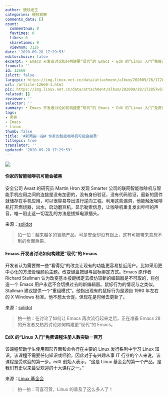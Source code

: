 ```yaml
---
author: 硬核老王
categories: 硬核观察
comments_data: []
count:
  commentnum: 0
  favtimes: 0
  likes: 0
  sharetimes: 0
  viewnum: 3126
date: '2020-09-28 17:29:53'
editorchoice: false
excerpt: • Emacs 开发者讨论如何构建更“现代”的 Emacs • EdX 的“Linux 入门”免费课程注册人数突破一百万
fromurl: ''
id: 12660
islctt: false
largepic: https://img.linux.net.cn/data/attachment/album/202009/28/172857w5rhq8r5s3s35hb7.jpg
url: /article-12660-1.html
pic: https://img.linux.net.cn/data/attachment/album/202009/28/172857w5rhq8r5s3s35hb7.jpg.thumb.jpg
related: []
reviewer: ''
selector: ''
summary: • Emacs 开发者讨论如何构建更“现代”的 Emacs • EdX 的“Linux 入门”免费课程注册人数突破一百万
tags:
- 黑客
- Emacs
- Linux
thumb: false
title: '#新闻拍一拍# 你家的智能咖啡机可能会被黑'
titlepic: true
translator: ''
updated: '2020-09-28 17:29:53'
---
```


![](/data/attachment/album/202009/28/172857w5rhq8r5s3s35hb7.jpg)


#### 你家的智能咖啡机可能会被黑


安全公司 Avast 的研究员 Martin Hron 发现 Smarter 公司的联网智能咖啡机与智能手机应用之间的连接是没有加密的，没有身份验证，没有代码验证，最新的固件就储存在手机应用，可以很容易导出进行逆向工程。利用这些漏洞，他能触发咖啡机打开燃烧器，出水，启动磨豆机，显示勒索信息，让咖啡机重复发出哔哔的声音。唯一阻止这一切混乱的方法是拔掉电源插头。


来源：[solidot](https://www.solidot.org/story?sid=65670)



> 
> 拍一拍：越来越多的智能产品，可是安全却没有跟上，这有可能带来意想不到的负面后果。
> 
> 
> 


#### Emacs 开发者讨论如何构建更“现代”的 Emacs


开发者认为需要做一些“看得见”的改变让现有的功能更容易接近用户。比如采用更中心化的方法管理颜色主题。改变键盘按键与鼠标绑定方式。Emacs 原作者 Richard Stallman 认为改变基本按键绑定去模仿较新的编辑器是不可取的，将创造一个 Emacs 用户永远不会切换过去的新编辑器。鼠标行为的情况与之类似。Stallman 建议提供一个“重组模式”。他指出现有的鼠标行为是源自 1990 年左右的 X Windows 标准。他不想太仓促，但现在是时候去更新了。


来源：[solidot](https://www.solidot.org/story?sid=65666)



> 
> 拍一拍：在讨论了如何让 Emacs 再次流行起来之后，正在准备 Emacs 28 的开发者又热烈讨论如何构建更“现代”的 Emacs。
> 
> 
> 


#### EdX 的“Linux 入门”免费课程注册人数突破一百万


该课程帮助学生使用图形界面和命令行在主要的 Linux 发行系列中学习 Linux 知识。该课程不需要任何知识或经验，因此对于有兴趣从事 IT 行业的个人来说，该课程是受欢迎的第一步。edX 创始人表示，“这是 Linux 基金会的第一个产品，是我们有史以来最受欢迎的十大课程之一。”


来源：[Linux 基金会](https://training.linuxfoundation.org/announcements/free-intro-to-linux-course-surpasses-one-million-enrollments/)



> 
> 拍一拍：可喜可贺，Linux 的普及了这么多人了！
> 
> 
>